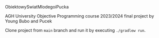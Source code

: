 ObiektowySwiatMlodegoiPucka

AGH University Objective Programming course 2023/2024 final project
by Young Bubo and Pucek

Clone project from `main` branch and run it by executing `./gradlew run`.
